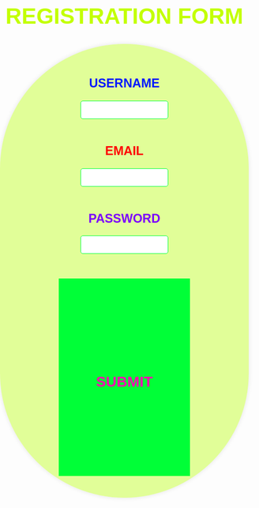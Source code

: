 <html>
<head>
<body><center>
        <label for="username"><h1 style="font-size: 45px; color: rgb(195, 255, 0);">REGISTRATION FORM</h1></label>
  <style>
h2 {
  text-align: center;
}
.input-group {
  margin-bottom: 50px;
}
.label {
  display: block;
  margin-bottom: 20px;
}
input[type="text"],
input[type="email"],
input[type="password"] {
  width: 40%;
  padding: 10px;
  border: 1px solid #00ff37;
  border-radius: 5px;
}
button {
  width: 60%;
  height:10%;
  padding: 2px;
  background-color: #00ff37;
  color: #ffffffc9;
  border: none;
  border-radius: 0.5px;
  cursor: pointer;
}
button:hover {
  background-color: #0056b3;
}
body {
      font-family: Arial, sans-serif;
      background-image: url("1.jpg");
      background-size: cover;
      background-position: center;
      margin: 0;
      padding: 0;
    }
    .container {
      max-width: 900px;
      margin: 20px auto;
      padding: 30px;
      background-color: #d4ff66a9;
      box-shadow: 0 0 10px rgba(0, 0, 0, 0.1);
      border-radius: 300px;
    }
  </style>
</head>
<body>
  <div class="container">
    <form action="#">
      <div class="input-group">
        <label for="username"><h2 style="font-size: 25px; color: rgb(0, 26, 255);">USERNAME</h2></label>
        <input type="text" id="username" required>
      </div>
      <div class="input-group">
        <label for="email"><h2 style="font-size: 25px; color: rgb(255, 0, 0);">EMAIL</h2></label>
        <input type="email" id="email" required>
      </div>
      <div class="input-group">
        <label for="password"><h2 style="font-size: 25px; color: rgb(123, 0, 255);">PASSWORD</h2></label>
        <input type="password" id="password" required>
      </div>
      <button type="submit"><h2 style="font-size: 30px; color: rgb(255, 0, 179);"><center>SUBMIT</center></h2></button>
    </form>
  </center>
</body>
</html>
